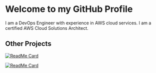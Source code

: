 # Welcome to my GitHub Profile

I am a DevOps Engineer with experience in AWS cloud services. I am a certified AWS Cloud Solutions Architect.

## Other Projects

[![ReadMe Card](https://github-readme-stats.vercel.app/api/pin/?username=davidkarim&repo=fll_hackathon)](https://github.com/davidkarim/fll_hackathon)

[![ReadMe Card](https://github-readme-stats.vercel.app/api/pin/?username=davidkarim&repo=chef-repo-aws)](https://github.com/davidkarim/chef-repo-aws)
